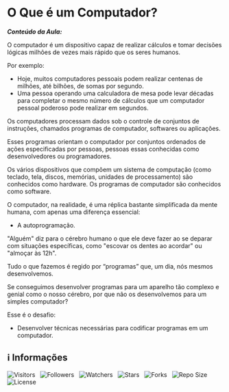 <!-- Título -->
# O Que é um Computador?

***Conteúdo da Aula:***

O computador é um dispositivo capaz de realizar cálculos e tomar decisões lógicas milhões de vezes mais rápido que os seres humanos.

Por exemplo:

* Hoje, muitos computadores pessoais podem realizar centenas de milhões, até bilhões, de somas por segundo.
* Uma pessoa operando uma calculadora de mesa pode levar décadas para completar o mesmo número de cálculos que um computador pessoal poderoso pode realizar em segundos.

Os computadores processam dados sob o controle de conjuntos de instruções, chamados programas de computador, softwares ou aplicações.

Esses programas orientam o computador por conjuntos ordenados de ações especificadas por pessoas, pessoas essas conhecidas como desenvolvedores ou programadores.

Os vários dispositivos que compõem um sistema de computação (como teclado, tela, discos, memórias, unidades de processamento) são conhecidos como hardware. Os programas de computador são conhecidos como software.

O computador, na realidade, é uma réplica bastante simplificada da mente humana, com apenas uma diferença essencial:

* A autoprogramação.

"Alguém" diz para o cérebro humano o que ele deve fazer ao se deparar com situações específicas, como "escovar os dentes ao acordar" ou "almoçar às 12h".

Tudo o que fazemos é regido por “programas” que, um dia, nós mesmos desenvolvemos.

Se conseguimos desenvolver programas para um aparelho tão complexo e genial como o nosso cérebro, por que não os desenvolvemos para um simples computador?

Esse é o desafio:

* Desenvolver técnicas necessárias para codificar programas em um computador.

<!-- Informações -->
## &#8505; Informações

![Visitors](https://api.visitorbadge.io/api/visitors?path=Devsgeeknerd%2Fcla-o-que-com-con-ini-log-par-pro-ini-pro-bas&label=Visitantes&labelColor=%23700070&labelStyle=none&countColor=%23000fff&style=plastic&color=%23ffffff "Total de Visitantes")
&nbsp;
![Followers](https://img.shields.io/github/followers/Devsgeeknerd?style=p&label=Seguidores&labelColor=800080&color=000fff "Total de Seguidores")
&nbsp;
![Watchers](https://img.shields.io/github/watchers/Devsgeeknerd/cla-o-que-com-con-ini-log-par-pro-ini-pro-bas?style=p&label=Observadores&labelColor=800080&color=000fff "Total de Observadores")
&nbsp;
![Stars](https://img.shields.io/github/stars/Devsgeeknerd/cla-o-que-com-con-ini-log-par-pro-ini-pro-bas?style=p&label=Estrelas&labelColor=800080&color=000fff "Total de Estrelas")
&nbsp;
![Forks](https://img.shields.io/github/forks/Devsgeeknerd/cla-o-que-com-con-ini-log-par-pro-ini-pro-bas?style=p&label=Bifurcações&labelColor=800080&color=000fff "Total de Bifurcações")
&nbsp;
![Repo Size](https://img.shields.io/github/repo-size/Devsgeeknerd/cla-o-que-com-con-ini-log-par-pro-ini-pro-bas?style=p&label=Tamanho&labelColor=800080&color=000fff "Tamanho do Repositório")
&nbsp;
![License](https://img.shields.io/github/license/Devsgeeknerd/cla-o-que-com-con-ini-log-par-pro-ini-pro-bas?style=p&label=Licença&labelColor=800080&color=000fff "Licença do Repositório")
